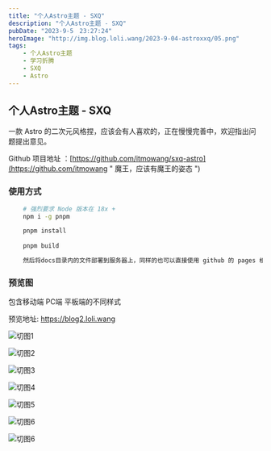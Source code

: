 ```yaml
---
title: "个人Astro主题 - SXQ"
description: "个人Astro主题 - SXQ"
pubDate: "2023-9-5　23:27:24"
heroImage: "http://img.blog.loli.wang/2023-9-04-astroxxq/05.png"
tags:
    - 个人Astro主题
    - 学习折腾
    - SXQ
    - Astro
---
```


## 个人Astro主题 - SXQ

一款 Astro 的二次元风格捏，应该会有人喜欢的，正在慢慢完善中，欢迎指出问题提出意见。

Github 项目地址 ：[https://github.com/itmowang/sxq-astro](https://github.com/itmowang " 魔王，应该有魔王的姿态 ")

### 使用方式
``` bash
    # 强烈要求 Node 版本在 18x + 
    npm i -g pnpm

    pnpm install
    
    pnpm build

    然后将docs目录内的文件部署到服务器上，同样的也可以直接使用 github 的 pages 根据自己的喜好来。
```

### 预览图 

包含移动端 PC端 平板端的不同样式

预览地址: https://blog2.loli.wang


![切图1](http://img.blog.loli.wang/2023-9-04-astroxxq/01.png)

![切图2](http://img.blog.loli.wang/2023-9-04-astroxxq/02.png)

![切图3](http://img.blog.loli.wang/2023-9-04-astroxxq/03.jpg)

![切图4](http://img.blog.loli.wang/2023-9-04-astroxxq/04.jpg)

![切图5](http://img.blog.loli.wang/2023-9-04-astroxxq/05.png)

![切图6](http://img.blog.loli.wang/2023-9-04-astroxxq/06.jpg)

![切图6](http://img.blog.loli.wang/2023-9-04-astroxxq/07.jpg)